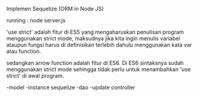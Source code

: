 Implemen Sequelize (ORM in Node JS)

running : node server.js

'use strict' adalah fitur di ES5 yang mengaharuskan penulisan program menggunakan strict mode, maksudnya jika kita ingin menulis variabel ataupun fungsi harus di definisikan terlebih dahulu menggunakan kata var atau function.

sedangkan arrow function adalah fitur di ES6. Di ES6 sintaksnya sudah menggunakan strict mode sehingga tidak perlu untuk menambahkan 'use strict' di awal program.

-model
-instance sequelize
-dao
-update controller

